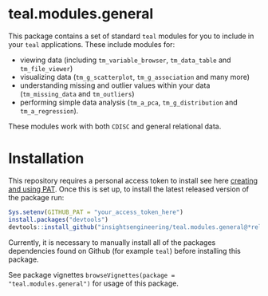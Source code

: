 # teal.modules.general

This package contains a set of standard `teal` modules for you to include in your `teal` applications. 
These include modules for:

- viewing data (including `tm_variable_browser`, `tm_data_table` and `tm_file_viewer`)
- visualizing data (`tm_g_scatterplot`, `tm_g_association` and many more)
- understanding missing and outlier values within your data (`tm_missing_data` and `tm_outliers`)
- performing simple data analysis (`tm_a_pca`, `tm_g_distribution` and `tm_a_regression`).

These modules work with both `CDISC` and general relational data.  

# Installation

This repository requires a personal access token to install see here [creating and using PAT](https://docs.github.com/en/github/authenticating-to-github/keeping-your-account-and-data-secure/creating-a-personal-access-token). Once this is set up, to install the latest released version of the package run:

```r
Sys.setenv(GITHUB_PAT = "your_access_token_here")
install.packages("devtools")
devtools::install_github("insightsengineering/teal.modules.general@*release")
```

Currently, it is necessary to manually install all of the packages dependencies found on Github (for example `teal`) before installing this package.  

See package vignettes `browseVignettes(package = "teal.modules.general")` for usage of this package.
